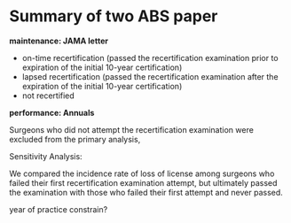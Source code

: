 # Summary of two ABS paper

**maintenance: JAMA letter**
  
- on-time recertification (passed the recertification examination prior to expiration of the initial 10-year certification)
- lapsed recertification (passed the recertification examination after the expiration of the initial 10-year certification)
-  not recertified


**performance: Annuals**

Surgeons who did not attempt the recertification examination were excluded from the primary analysis,

Sensitivity Analysis:
  
We compared the incidence rate of loss of license among surgeons who failed their first recertification examination attempt, but ultimately passed the examination with those who failed their first attempt and never passed.

year of practice constrain?
